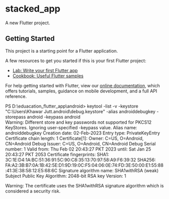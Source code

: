 # stacked_app

A new Flutter project.

## Getting Started

This project is a starting point for a Flutter application.

A few resources to get you started if this is your first Flutter project:

- [Lab: Write your first Flutter app](https://flutter.dev/docs/get-started/codelab)
- [Cookbook: Useful Flutter samples](https://flutter.dev/docs/cookbook)

For help getting started with Flutter, view our
[online documentation](https://flutter.dev/docs), which offers tutorials,
samples, guidance on mobile development, and a full API reference.

PS D:\eduacation_flutter_app\android> keytool -list -v -keystore "C:\Users\Khawar Jutt\.android\debug.keystore" -alias androiddebugkey -storepass android -keypass android\
Warning:  Different store and key passwords not supported for PKCS12 KeyStores. Ignoring user-specified -keypass value.
Alias name: androiddebugkey
Creation date: 02-Feb-2023
Entry type: PrivateKeyEntry
Certificate chain length: 1
Certificate[1]:
Owner: C=US, O=Android, CN=Android Debug
Issuer: C=US, O=Android, CN=Android Debug
Serial number: 1
Valid from: Thu Feb 02 20:43:27 PKT 2023 until: Sat Jan 25 20:43:27 PKT 2053
Certificate fingerprints:
         SHA1: 3C:1E:D4:1A:BC:51:36:91:5C:90:C8:35:13:70:97:58:A9:F6:39:32
         SHA256: FA:A2:3B:B7:0A:1B:42:5E:D1:9D:19:0C:F5:04:06:0E:74:FD:3E:50:00:E1:55:88:41:3E:38:58:12:E5:68:6C
Signature algorithm name: SHA1withRSA (weak)
Subject Public Key Algorithm: 2048-bit RSA key
Version: 1

Warning:
The certificate uses the SHA1withRSA signature algorithm which is considered a security risk.